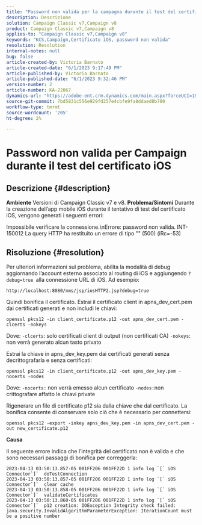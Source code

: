 ```yaml
---
title: "Password non valida per la campagna durante il test del certificato iOS"
description: Descrizione
solution: Campaign Classic v7,Campaign v8
product: Campaign Classic v7,Campaign v8
applies-to: "Campaign Classic v7,Campaign v8"
keywords: "KCS,Campaign,Certificato iOS, password non valida"
resolution: Resolution
internal-notes: null
bug: false
article-created-by: Victoria Barnato
article-created-date: "6/1/2023 9:17:49 PM"
article-published-by: Victoria Barnato
article-published-date: "6/1/2023 9:32:46 PM"
version-number: 2
article-number: KA-22067
dynamics-url: "https://adobe-ent.crm.dynamics.com/main.aspx?forceUCI=1&pagetype=entityrecord&etn=knowledgearticle&id=8206f2c1-c100-ee11-8f6e-6045bd006149"
source-git-commit: 7bd5831c556e929fd257e4cbfe9fa8ddaed8b700
workflow-type: tm+mt
source-wordcount: '205'
ht-degree: 2%

---
```


# Password non valida per Campaign durante il test del certificato iOS

## Descrizione {#description}

<b>Ambiente</b>
Versioni di Campaign Classic v7 e v8.
<b>Problema/Sintomi</b>
Durante la creazione dell’app mobile iOS durante il tentativo di test del certificato iOS, vengono generati i seguenti errori:

Impossibile verificare la connessione.\nErrore: password non valida. INT-150012 La query HTTP ha restituito un errore di tipo &quot;&quot; (500) (iRc=-53)


## Risoluzione {#resolution}


Per ulteriori informazioni sul problema, abilita la modalità di debug aggiornando l’account esterno associato al routing di iOS e aggiungendo `?debug=true `alla connessione URL di iOS. Ad esempio:

`http://localhost:8080/nms/jsp/iosHTTP2.jsp?debug=true`

Quindi bonifica il certificato. Estrai il certificato client in apns_dev_cert.pem dai certificati generati e non includi le chiavi:

`openssl pkcs12 -in client_certificate.p12 -out apns_dev_cert.pem -clcerts -nokeys`

Dove:
`-clcerts`: solo certificati client di output (non certificati CA)
`-nokeys`: non verrà generato alcun tasto privato

Estrai la chiave in apns_dev_key.pem dai certificati generati senza decrittografarla e senza certificati:

`openssl pkcs12 -in client_certificate.p12 -out apns_dev_key.pem -nocerts -nodes`

Dove:
`-nocerts:` non verrà emesso alcun certificato
`-nodes:`non crittografare affatto le chiavi private

Rigenerare un file di certificato p12 sia dalla chiave che dal certificato. La bonifica consente di conservare solo ciò che è necessario per connettersi: 

`openssl pkcs12 -export -inkey apns_dev_key.pem -in apns_dev_cert.pem -out new_certificate.p12`

<b>Causa</b>

Il seguente errore indica che l’integrità del certificato non è valida e che sono necessari passaggi di bonifica per correggerla:


```
2023-04-13 03:50:13.857-05 001FF206 001FF22D 1 info log `[` iOS Connector`]`  doTestConnection
2023-04-13 03:50:13.857-05 001FF206 001FF22D 1 info log `[` iOS Connector`]`  clear cache
2023-04-13 03:50:13.858-05 001FF206 001FF22D 1 info log `[` iOS Connector`]`  validateCertificates
2023-04-13 03:50:13.860-05 001FF206 001FF22D 1 info log `[` iOS Connector`]`  p12 creation: IOException Integrity check failed: java.security.InvalidAlgorithmParameterException: IterationCount must be a positive number
```

